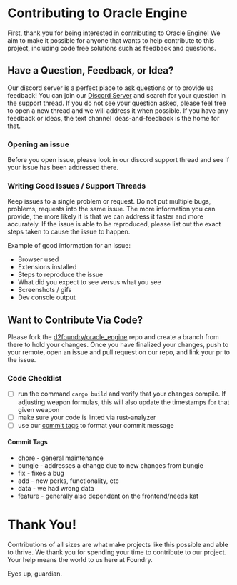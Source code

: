 # Contributing to Oracle Engine

First, thank you for being interested in contributing to Oracle Engine! We aim to make it possible for anyone that wants to help contribute to this project, including code free solutions such as feedback and questions.

## Have a Question, Feedback, or Idea? 

Our discord server is a perfect place to ask questions or to provide us feedback! You can join our [Discord Server](https://discord.gg/dzW2DZBBQH) and search for your question in the support thread. If you do not see your question asked, please feel free to open a new thread and we will address it when possible. If you have any feedback or ideas, the text channel ideas-and-feedback is the home for that.

### Opening an issue

Before you open issue, please look in our discord support thread and see if your issue has been addressed there. 

### Writing Good Issues / Support Threads

Keep issues to a single problem or request. Do not put multiple bugs, problems, requests into the same issue. The more information you can provide, the more likely it is that we can address it faster and more accurately. If the issue is able to be reproduced, please list out the exact steps taken to cause the issue to happen.

Example of good information for an issue:

* Browser used
* Extensions installed
* Steps to reproduce the issue
* What did you expect to see versus what you see
* Screenshots / gifs
* Dev console output 

## Want to Contribute Via Code?

Please fork the [d2foundry/oracle_engine](https://github.com/d2foundry/oracle_engine) repo and create a branch from there to hold your changes. Once you have finalized your changes, push to your remote, open an issue and pull request on our repo, and link your pr to the issue.

### Code Checklist

* [ ] run the command `cargo build` and verify that your changes compile. If adjusting weapon formulas, this will also update the timestamps for that given weapon
* [ ] make sure your code is linted via rust-analyzer
* [ ] use our [commit tags](#commit-tags) to format your commit message

#### Commit Tags

* chore - general maintenance
* bungie - addresses a change due to new changes from bungie
* fix - fixes a bug
* add - new perks, functionality, etc
* data - we had wrong data
* feature - generally also dependent on the frontend/needs kat

# Thank You!

Contributions of all sizes are what make projects like this possible and able to thrive. We thank you for spending your time to contribute to our project. Your help means the world to us here at Foundry. 

Eyes up, guardian.